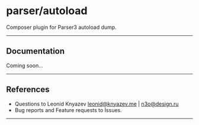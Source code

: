 # parser/autoload

Composer plugin for Parser3 autoload dump.

---

## Documentation

Coming soon...

---

## References

- Questions to Leonid Knyazev <leonid@knyazev.me> | <n3o@design.ru>
- Bug reports and Feature requests to Issues.

---
